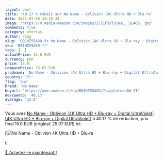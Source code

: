 ```yaml
---
layout: post
title: '40.17 % rabais sur No Name - Oblivion [4K Ultra HD + Blu-ra'
date: 2021-03-08 19:26:34
image: 'https://m.media-amazon.com/images/I/51P1VlujesL._SL400_.jpg'
comments: true
category: ofertas
author: ring
slug: 'B01HZ55A8O-fr No Name - Oblivion [4K Ultra HD + Blu-ray + Digital...'
sku: 'B01HZ55A8O-fr'
tags: [  ]
actualPrice: 15.0 EUR
currency: EUR
price: 15.0
comparePrice: 25.07 EUR
prodname: 'No Name - Oblivion [4K Ultra HD + Blu-ray + Digital UltraViolet] [4K Ultra HD + Blu-ray + Digital UltraViolet]'
country: 'fr'
flag: '🇫🇷'
brand: 'No Name'
buyurl: 'https://www.amazon.fr/dp/B01HZ55A8O/?tag=tolees0d-21'
descuento: '40.17'
average: '15.0'
---
```


Vous avez [No Name - Oblivion [4K Ultra HD + Blu-ray + Digital UltraViolet] [4K Ultra HD + Blu-ray + Digital UltraViolet]](https://www.amazon.fr/dp/B01HZ55A8O/?tag=tolees0d-21)  à  40.17 % de réduction, prix final  15.0 EUR (original: 25.07 EUR) ici:

[![No Name - Oblivion [4K Ultra HD + Blu-ra](https://m.media-amazon.com/images/I/51P1VlujesL._SL400_.jpg)](https://www.amazon.fr/dp/B01HZ55A8O/?tag=tolees0d-21)

ℹ️:


[🛒 Achetez-le maintenant!!](https://www.amazon.fr/dp/B01HZ55A8O/?tag=tolees0d-21)
